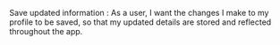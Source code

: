 Save updated information : 
As a user, I want the changes I make to my profile to be saved, so that my updated details are stored and reflected throughout the app.
